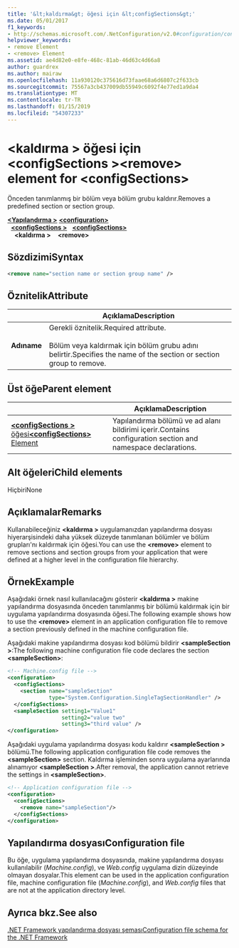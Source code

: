 ```yaml
---
title: '&lt;kaldırma&gt; öğesi için &lt;configSections&gt;'
ms.date: 05/01/2017
f1_keywords:
- http://schemas.microsoft.com/.NetConfiguration/v2.0#configuration/configSections/remove
helpviewer_keywords:
- remove Element
- <remove> Element
ms.assetid: ae4d82e0-e8fe-468c-81ab-46d63c4d66a8
author: guardrex
ms.author: mairaw
ms.openlocfilehash: 11a930120c375616d73faae68a6d6807c2f633cb
ms.sourcegitcommit: 75567a3cb437009db55949c6092f4e77ed1a9da4
ms.translationtype: MT
ms.contentlocale: tr-TR
ms.lasthandoff: 01/15/2019
ms.locfileid: "54307233"
---
```

# <a name="remove-element-for-configsections"></a><span data-ttu-id="981a7-102">\<kaldırma > öğesi için \<configSections ></span><span class="sxs-lookup"><span data-stu-id="981a7-102">\<remove> element for \<configSections></span></span>

<span data-ttu-id="981a7-103">Önceden tanımlanmış bir bölüm veya bölüm grubu kaldırır.</span><span class="sxs-lookup"><span data-stu-id="981a7-103">Removes a predefined section or section group.</span></span>

<span data-ttu-id="981a7-104">[**\<Yapılandırma >**](~/docs/framework/configure-apps/file-schema/configuration-element.md) </span><span class="sxs-lookup"><span data-stu-id="981a7-104">[**\<configuration>**](~/docs/framework/configure-apps/file-schema/configuration-element.md) </span></span>  
<span data-ttu-id="981a7-105">&nbsp;&nbsp;[**\<configSections >**](~/docs/framework/configure-apps/file-schema/configsections-element-for-configuration.md) </span><span class="sxs-lookup"><span data-stu-id="981a7-105">&nbsp;&nbsp;[**\<configSections>**](~/docs/framework/configure-apps/file-schema/configsections-element-for-configuration.md) </span></span>  
<span data-ttu-id="981a7-106">&nbsp;&nbsp;&nbsp;&nbsp;**\<kaldırma >**</span><span class="sxs-lookup"><span data-stu-id="981a7-106">&nbsp;&nbsp;&nbsp;&nbsp;**\<remove>**</span></span>

## <a name="syntax"></a><span data-ttu-id="981a7-107">Sözdizimi</span><span class="sxs-lookup"><span data-stu-id="981a7-107">Syntax</span></span>

```xml
<remove name="section name or section group name" />
```

## <a name="attribute"></a><span data-ttu-id="981a7-108">Öznitelik</span><span class="sxs-lookup"><span data-stu-id="981a7-108">Attribute</span></span>

|           | <span data-ttu-id="981a7-109">Açıklama</span><span class="sxs-lookup"><span data-stu-id="981a7-109">Description</span></span> |
| --------- | ----------- |
| <span data-ttu-id="981a7-110">**Adı**</span><span class="sxs-lookup"><span data-stu-id="981a7-110">**name**</span></span>  | <span data-ttu-id="981a7-111">Gerekli öznitelik.</span><span class="sxs-lookup"><span data-stu-id="981a7-111">Required attribute.</span></span><br><br><span data-ttu-id="981a7-112">Bölüm veya kaldırmak için bölüm grubu adını belirtir.</span><span class="sxs-lookup"><span data-stu-id="981a7-112">Specifies the name of the section or section group to remove.</span></span> |

## <a name="parent-element"></a><span data-ttu-id="981a7-113">Üst öğe</span><span class="sxs-lookup"><span data-stu-id="981a7-113">Parent element</span></span>

|     | <span data-ttu-id="981a7-114">Açıklama</span><span class="sxs-lookup"><span data-stu-id="981a7-114">Description</span></span> |
| --- | ----------- |
| [<span data-ttu-id="981a7-115">**\<configSections >** öğesi</span><span class="sxs-lookup"><span data-stu-id="981a7-115">**\<configSections>** Element</span></span>](~/docs/framework/configure-apps/file-schema/configsections-element-for-configuration.md) | <span data-ttu-id="981a7-116">Yapılandırma bölümü ve ad alanı bildirimi içerir.</span><span class="sxs-lookup"><span data-stu-id="981a7-116">Contains configuration section and namespace declarations.</span></span> |

## <a name="child-elements"></a><span data-ttu-id="981a7-117">Alt öğeleri</span><span class="sxs-lookup"><span data-stu-id="981a7-117">Child elements</span></span>

<span data-ttu-id="981a7-118">Hiçbiri</span><span class="sxs-lookup"><span data-stu-id="981a7-118">None</span></span>

## <a name="remarks"></a><span data-ttu-id="981a7-119">Açıklamalar</span><span class="sxs-lookup"><span data-stu-id="981a7-119">Remarks</span></span>

<span data-ttu-id="981a7-120">Kullanabileceğiniz  **\<kaldırma >** uygulamanızdan yapılandırma dosyası hiyerarşisindeki daha yüksek düzeyde tanımlanan bölümler ve bölüm grupları'nı kaldırmak için öğesi.</span><span class="sxs-lookup"><span data-stu-id="981a7-120">You can use the **\<remove>** element to remove sections and section groups from your application that were defined at a higher level in the configuration file hierarchy.</span></span>

## <a name="example"></a><span data-ttu-id="981a7-121">Örnek</span><span class="sxs-lookup"><span data-stu-id="981a7-121">Example</span></span>

<span data-ttu-id="981a7-122">Aşağıdaki örnek nasıl kullanılacağını gösterir  **\<kaldırma >** makine yapılandırma dosyasında önceden tanımlanmış bir bölümü kaldırmak için bir uygulama yapılandırma dosyasında öğesi.</span><span class="sxs-lookup"><span data-stu-id="981a7-122">The following example shows how to use the **\<remove>** element in an application configuration file to remove a section previously defined in the machine configuration file.</span></span>

<span data-ttu-id="981a7-123">Aşağıdaki makine yapılandırma dosyası kod bölümü bildirir  **\<sampleSection >**:</span><span class="sxs-lookup"><span data-stu-id="981a7-123">The following machine configuration file code declares the section **\<sampleSection>**:</span></span>

```xml
<!-- Machine.config file -->
<configuration>
  <configSections>
    <section name="sampleSection"
             type="System.Configuration.SingleTagSectionHandler" />
  </configSections>
  <sampleSection setting1="Value1" 
                 setting2="value two" 
                 setting3="third value" />
</configuration>
```

<span data-ttu-id="981a7-124">Aşağıdaki uygulama yapılandırma dosyası kodu kaldırır  **\<sampleSection >** bölümü.</span><span class="sxs-lookup"><span data-stu-id="981a7-124">The following application configuration file code removes the **\<sampleSection>** section.</span></span> <span data-ttu-id="981a7-125">Kaldırma işleminden sonra uygulama ayarlarında alınamıyor  **\<sampleSection >**.</span><span class="sxs-lookup"><span data-stu-id="981a7-125">After removal, the application cannot retrieve the settings in **\<sampleSection>**.</span></span>

```xml
<!-- Application configuration file -->
<configuration>
  <configSections>
    <remove name="sampleSection"/>
  </configSections>
</configuration>
```

## <a name="configuration-file"></a><span data-ttu-id="981a7-126">Yapılandırma dosyası</span><span class="sxs-lookup"><span data-stu-id="981a7-126">Configuration file</span></span>

<span data-ttu-id="981a7-127">Bu öğe, uygulama yapılandırma dosyasında, makine yapılandırma dosyası kullanılabilir (*Machine.config*), ve *Web.config* uygulama dizin düzeyinde olmayan dosyalar.</span><span class="sxs-lookup"><span data-stu-id="981a7-127">This element can be used in the application configuration file, machine configuration file (*Machine.config*), and *Web.config* files that are not at the application directory level.</span></span>

## <a name="see-also"></a><span data-ttu-id="981a7-128">Ayrıca bkz.</span><span class="sxs-lookup"><span data-stu-id="981a7-128">See also</span></span>

[<span data-ttu-id="981a7-129">.NET Framework yapılandırma dosyası şeması</span><span class="sxs-lookup"><span data-stu-id="981a7-129">Configuration file schema for the .NET Framework</span></span>](~/docs/framework/configure-apps/file-schema/index.md)
